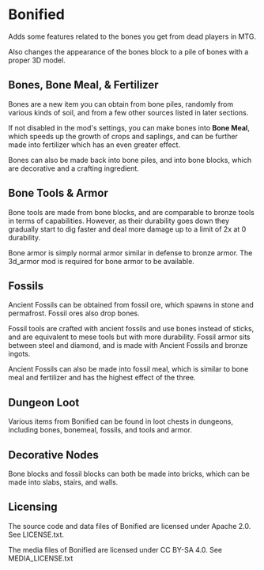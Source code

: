 
# Bonified
Adds some features related to the bones you get from dead players in MTG.

Also changes the appearance of the bones block to a pile of bones with a proper 3D model.


## Bones, Bone Meal, & Fertilizer
Bones are a new item you can obtain from bone piles, randomly from various kinds of soil, and from a few other sources listed in later sections.

If not disabled in the mod's settings, you can make bones into **Bone Meal**, which speeds up the growth of crops and saplings, and can be further made into fertilizer which has an even greater effect.

Bones can also be made back into bone piles, and into bone blocks, which are decorative and a crafting ingredient.

## Bone Tools & Armor
Bone tools are made from bone blocks, and are comparable to bronze tools in terms of capabilities. However, as their durability goes down they gradually start to dig faster and deal more damage up to a limit of 2x at 0 durability.

Bone armor is simply normal armor similar in defense to bronze armor. The 3d_armor mod is required for bone armor to be available.

## Fossils
Ancient Fossils can be obtained from fossil ore, which spawns in stone and permafrost. Fossil ores also drop bones.

Fossil tools are crafted with ancient fossils and use bones instead of sticks, and are equivalent to mese tools but with more durability.
Fossil armor sits between steel and diamond, and is made with Ancient Fossils and bronze ingots.

Ancient Fossils can also be made into fossil meal, which is similar to bone meal and fertilizer and has the highest effect of the three.

## Dungeon Loot

Various items from Bonified can be found in loot chests in dungeons, including bones, bonemeal, fossils, and tools and armor.

## Decorative Nodes

Bone blocks and fossil blocks can both be made into bricks, which can be made into slabs, stairs, and walls.

## Licensing

The source code and data files of Bonified are licensed under Apache 2.0. See LICENSE.txt.

The media files of Bonified are licensed under CC BY-SA 4.0. See MEDIA_LICENSE.txt
